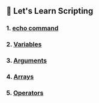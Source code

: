 ## 🚀 Let's Learn Scripting 


### 1. [echo command](https://github.com/pranav278/Scripting-/blob/main/echo.md)

### 2. [Variables](https://github.com/pranav278/Scripting-/blob/main/Variables.md)

### 3. [Arguments](https://github.com/pranav278/Scripting-/blob/main/Arguments.md)

### 4. [Arrays](https://github.com/pranav278/Scripting-/blob/main/Arrays.md)

### 5. [Operators](https://github.com/pranav278/Scripting-/blob/main/Operators.md)

